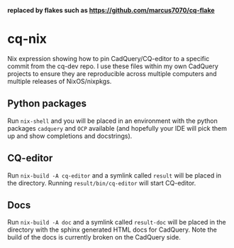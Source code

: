 **replaced by flakes such as https://github.com/marcus7070/cq-flake**

# cq-nix
Nix expression showing how to pin CadQuery/CQ-editor to a specific commit from the cq-dev repo. I use these files within my own CadQuery projects to ensure they are reproducible across multiple computers and multiple releases of NixOS/nixpkgs.

## Python packages
Run `nix-shell` and you will be placed in an environment with the python packages `cadquery` and `OCP` available (and hopefully your IDE will pick them up and show completions and docstrings).

## CQ-editor
Run `nix-build -A cq-editor` and a symlink called `result` will be placed in the directory. Running `result/bin/cq-editor` will start CQ-editor.

## Docs
Run `nix-build -A doc` and a symlink called `result-doc` will be placed in the directory with the sphinx generated HTML docs for CadQuery. Note the build of the docs is currently broken on the CadQuery side.

